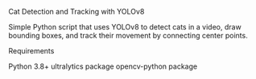 Cat Detection and Tracking with YOLOv8

Simple Python script that uses YOLOv8 to detect cats in a video, draw bounding boxes, and track their movement by connecting center points.

Requirements

Python 3.8+
ultralytics package
opencv-python package
